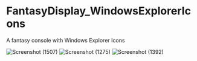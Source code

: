 # FantasyDisplay_WindowsExplorerIcons
A fantasy console with Windows Explorer Icons

![Screenshot (1507)](https://user-images.githubusercontent.com/110537772/225268644-9b75edcc-3cbc-4d22-a0d1-f012979e2503.png)
![Screenshot (1275)](https://user-images.githubusercontent.com/110537772/225268666-afbdcf07-b2cd-4abc-98db-35d76550c4c0.png)
![Screenshot (1392)](https://user-images.githubusercontent.com/110537772/225268658-28997379-d19b-4eab-8cf3-426508cde7e0.png)


